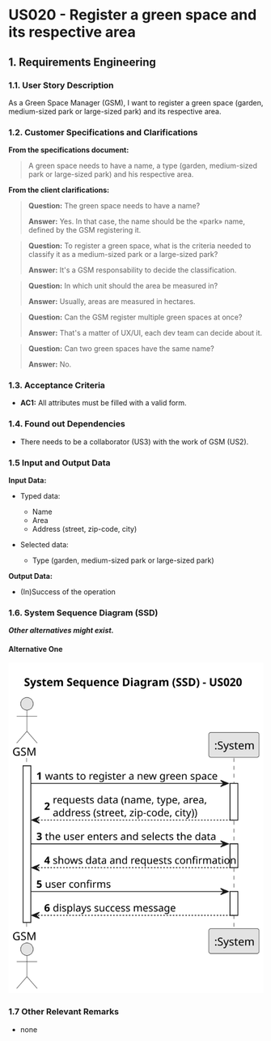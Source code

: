 # US020 - Register a green space and its respective area

## 1. Requirements Engineering

### 1.1. User Story Description

As a Green Space Manager (GSM), I want to register a green space (garden, medium-sized park or large-sized park) and its respective area.

### 1.2. Customer Specifications and Clarifications 

**From the specifications document:**

> A green space needs to have a name, a type (garden, medium-sized park or large-sized park) and his respective area.

**From the client clarifications:**

> **Question:** The green space needs to have a name?
> 
> **Answer:** Yes. In that case, the name should be the «park» name, defined by the GSM registering it.

> **Question:** To register a green space, what is the criteria needed to classify it as a medium-sized park or a large-sized park?
> 
> **Answer:** It's a GSM responsability to decide the classification.

> **Question:** In which unit should the area be measured in?
>
> **Answer:** Usually, areas are measured in hectares.

> **Question:** Can the GSM register multiple green spaces at once?
> 
> **Answer:** That's a matter of UX/UI, each dev team can decide about it.

> **Question:** Can two green spaces have the same name?
> 
> **Answer:** No.

### 1.3. Acceptance Criteria

* **AC1:** All attributes must be filled with a valid form.

### 1.4. Found out Dependencies

* There needs to be a collaborator (US3) with the work of GSM (US2).

### 1.5 Input and Output Data

**Input Data:**

* Typed data:
    * Name
    * Area
    * Address (street, zip-code, city)
	
* Selected data:
    * Type (garden, medium-sized park or large-sized park)

**Output Data:**

* (In)Success of the operation

### 1.6. System Sequence Diagram (SSD)

**_Other alternatives might exist._**

#### Alternative One

![System Sequence Diagram - Alternative One](svg/us020-system-sequence-diagram-alternative-one.svg)

### 1.7 Other Relevant Remarks

* none